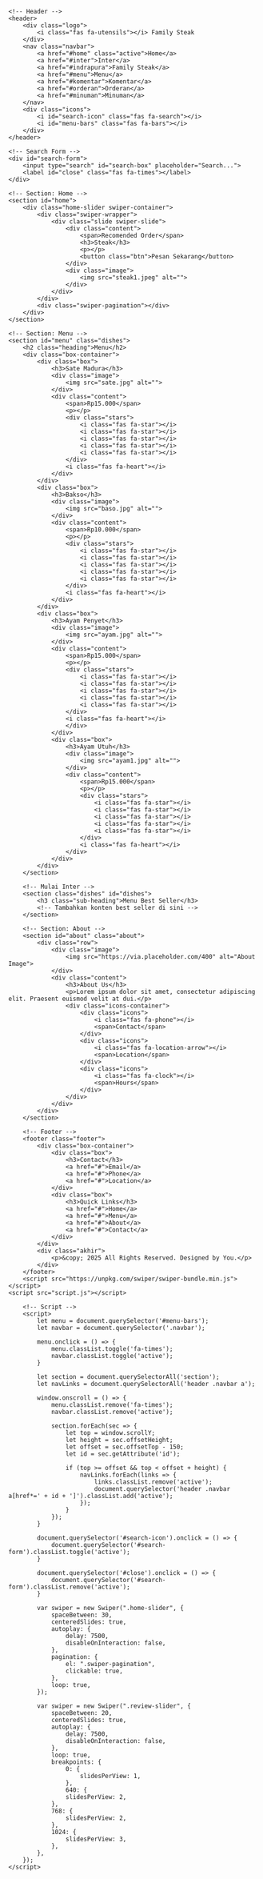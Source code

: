 <!DOCTYPE html>
<html lang="id">

<head>
    <meta charset="UTF-8">
    <meta http-equiv="X-UA-Compatible" content="IE=edge">
    <meta name="viewport" content="width=device-width, initial-scale=1.0">
    <link rel="stylesheet" href="https://unpkg.com/swiper/swiper-bundle.min.css">
    <link rel="stylesheet" href="style.css">
    <link rel="stylesheet" href="https://cdnjs.cloudflare.com/ajax/libs/font-awesome/5.15.4/css/all.min.css">
    <title>Family Steak</title>
</head>

<body>

    <!-- Header -->
    <header>
        <div class="logo">
            <i class="fas fa-utensils"></i> Family Steak
        </div>
        <nav class="navbar">
            <a href="#home" class="active">Home</a>
            <a href="#inter">Inter</a>
            <a href="#indrapura">Family Steak</a>
            <a href="#menu">Menu</a>
            <a href="#komentar">Komentar</a>
            <a href="#orderan">Orderan</a>
            <a href="#minuman">Minuman</a>
        </nav>
        <div class="icons">
            <i id="search-icon" class="fas fa-search"></i>
            <i id="menu-bars" class="fas fa-bars"></i>
        </div>
    </header>

    <!-- Search Form -->
    <div id="search-form">
        <input type="search" id="search-box" placeholder="Search...">
        <label id="close" class="fas fa-times"></label>
    </div>

    <!-- Section: Home -->
    <section id="home">
        <div class="home-slider swiper-container">
            <div class="swiper-wrapper">
                <div class="slide swiper-slide">
                    <div class="content">
                        <span>Recomended Order</span>
                        <h3>Steak</h3>
                        <p></p>
                        <button class="btn">Pesan Sekarang</button>
                    </div>
                    <div class="image">
                        <img src="steak1.jpeg" alt="">
                    </div>
                </div>
            </div>
            <div class="swiper-pagination"></div>
        </div>
    </section>

    <!-- Section: Menu -->
    <section id="menu" class="dishes">
        <h2 class="heading">Menu</h2>
        <div class="box-container">
            <div class="box">
                <h3>Sate Madura</h3>
                <div class="image">
                    <img src="sate.jpg" alt="">
                </div>
                <div class="content">
                    <span>Rp15.000</span>
                    <p></p>
                    <div class="stars">
                        <i class="fas fa-star"></i>
                        <i class="fas fa-star"></i>
                        <i class="fas fa-star"></i>
                        <i class="fas fa-star"></i>
                        <i class="fas fa-star"></i>
                    </div>
                    <i class="fas fa-heart"></i>
                </div>
            </div>
            <div class="box">
                <h3>Bakso</h3>
                <div class="image">
                    <img src="baso.jpg" alt="">
                </div>
                <div class="content">
                    <span>Rp10.000</span>
                    <p></p>
                    <div class="stars">
                        <i class="fas fa-star"></i>
                        <i class="fas fa-star"></i>
                        <i class="fas fa-star"></i>
                        <i class="fas fa-star"></i>
                        <i class="fas fa-star"></i>
                    </div>
                    <i class="fas fa-heart"></i>
                </div>
            </div>
            <div class="box">
                <h3>Ayam Penyet</h3>
                <div class="image">
                    <img src="ayam.jpg" alt="">
                </div>
                <div class="content">
                    <span>Rp15.000</span>
                    <p></p>
                    <div class="stars">
                        <i class="fas fa-star"></i>
                        <i class="fas fa-star"></i>
                        <i class="fas fa-star"></i>
                        <i class="fas fa-star"></i>
                        <i class="fas fa-star"></i>
                    </div>
                    <i class="fas fa-heart"></i>
                    </div>
                </div>
                <div class="box">
                    <h3>Ayam Utuh</h3>
                    <div class="image">
                        <img src="ayam1.jpg" alt="">
                    </div>
                    <div class="content">
                        <span>Rp15.000</span>
                        <p></p>
                        <div class="stars">
                            <i class="fas fa-star"></i>
                            <i class="fas fa-star"></i>
                            <i class="fas fa-star"></i>
                            <i class="fas fa-star"></i>
                            <i class="fas fa-star"></i>
                        </div>
                        <i class="fas fa-heart"></i>
                    </div>
                </div>
            </div>
        </section>
    
        <!-- Mulai Inter -->
        <section class="dishes" id="dishes">
            <h3 class="sub-heading">Menu Best Seller</h3>
            <!-- Tambahkan konten best seller di sini -->
        </section>
    
        <!-- Section: About -->
        <section id="about" class="about">
            <div class="row">
                <div class="image">
                    <img src="https://via.placeholder.com/400" alt="About Image">
                </div>
                <div class="content">
                    <h3>About Us</h3>
                    <p>Lorem ipsum dolor sit amet, consectetur adipiscing elit. Praesent euismod velit at dui.</p>
                    <div class="icons-container">
                        <div class="icons">
                            <i class="fas fa-phone"></i>
                            <span>Contact</span>
                        </div>
                        <div class="icons">
                            <i class="fas fa-location-arrow"></i>
                            <span>Location</span>
                        </div>
                        <div class="icons">
                            <i class="fas fa-clock"></i>
                            <span>Hours</span>
                        </div>
                    </div>
                </div>
            </div>
        </section>
    
        <!-- Footer -->
        <footer class="footer">
            <div class="box-container">
                <div class="box">
                    <h3>Contact</h3>
                    <a href="#">Email</a>
                    <a href="#">Phone</a>
                    <a href="#">Location</a>
                </div>
                <div class="box">
                    <h3>Quick Links</h3>
                    <a href="#">Home</a>
                    <a href="#">Menu</a>
                    <a href="#">About</a>
                    <a href="#">Contact</a>
                </div>
            </div>
            <div class="akhir">
                <p>&copy; 2025 All Rights Reserved. Designed by You.</p>
            </div>
        </footer>
        <script src="https://unpkg.com/swiper/swiper-bundle.min.js"></script>
    <script src="script.js"></script>
    
        <!-- Script -->
        <script>
            let menu = document.querySelector('#menu-bars');
            let navbar = document.querySelector('.navbar');
    
            menu.onclick = () => {
                menu.classList.toggle('fa-times');
                navbar.classList.toggle('active');
            }
    
            let section = document.querySelectorAll('section');
            let navLinks = document.querySelectorAll('header .navbar a');
    
            window.onscroll = () => {
                menu.classList.remove('fa-times');
                navbar.classList.remove('active');
    
                section.forEach(sec => {
                    let top = window.scrollY;
                    let height = sec.offsetHeight;
                    let offset = sec.offsetTop - 150;
                    let id = sec.getAttribute('id');
    
                    if (top >= offset && top < offset + height) {
                        navLinks.forEach(links => {
                            links.classList.remove('active');
                            document.querySelector('header .navbar a[href*=' + id + ']').classList.add('active');
                        });
                    }
                });
            }
    
            document.querySelector('#search-icon').onclick = () => {
                document.querySelector('#search-form').classList.toggle('active');
            }
    
            document.querySelector('#close').onclick = () => {
                document.querySelector('#search-form').classList.remove('active');
            }
    
            var swiper = new Swiper(".home-slider", {
                spaceBetween: 30,
                centeredSlides: true,
                autoplay: {
                    delay: 7500,
                    disableOnInteraction: false,
                },
                pagination: {
                    el: ".swiper-pagination",
                    clickable: true,
                },
                loop: true,
            });
    
            var swiper = new Swiper(".review-slider", {
                spaceBetween: 20,
                centeredSlides: true,
                autoplay: {
                    delay: 7500,
                    disableOnInteraction: false,
                },
                loop: true,
                breakpoints: {
                    0: {
                        slidesPerView: 1,
                    },
                    640: {
                    slidesPerView: 2,
                },
                768: {
                    slidesPerView: 2,
                },
                1024: {
                    slidesPerView: 3,
                },
            },
        });
    </script>
</body>

</html>
